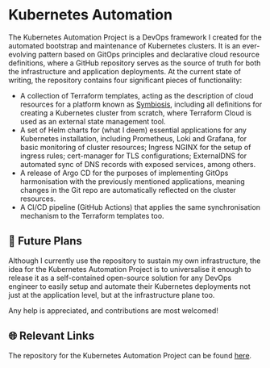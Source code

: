 # Kubernetes Automation

The Kubernetes Automation Project is a DevOps framework I created for the automated bootstrap and maintenance of Kubernetes clusters. It is an ever-evolving pattern based on GitOps principles and declarative cloud resource definitions, where a GitHub repository serves as the source of truth for both the infrastructure and application deployments. At the current state of writing, the repository contains four significant pieces of functionality:

- A collection of Terraform templates, acting as the description of cloud resources for a platform known as [Symbiosis](https://symbiosis.host/), including all definitions for creating a Kubernetes cluster from scratch, where Terraform Cloud is used as an external state management tool.
- A set of Helm charts for (what I deem) essential applications for any Kubernetes installation, including Prometheus, Loki and Grafana, for basic monitoring of cluster resources; Ingress NGINX for the setup of ingress rules; cert-manager for TLS configurations; ExternalDNS for automated sync of DNS records with exposed services, among others.
- A release of Argo CD for the purposes of implementing GitOps harmonisation with the previously mentioned applications, meaning changes in the Git repo are automatically reflected on the cluster resources.
- A CI/CD pipeline (GitHub Actions) that applies the same synchronisation mechanism to the Terraform templates too.

## 💫 Future Plans

Although I currently use the repository to sustain my own infrastructure, the idea for the Kubernetes Automation Project is to universalise it enough to release it as a self-contained open-source solution for any DevOps engineer to easily setup and automate their Kubernetes deployments not just at the application level, but at the infrastructure plane too.

Any help is appreciated, and contributions are most welcomed!

## 🌐 Relevant Links

The repository for the Kubernetes Automation Project can be found [here](https://github.com/sergiorivera50/infrastructure).
